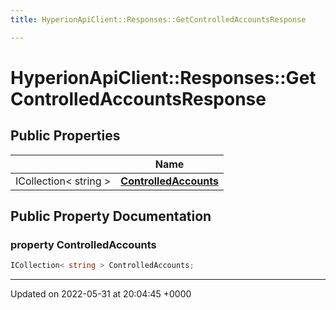 ```yaml
---
title: HyperionApiClient::Responses::GetControlledAccountsResponse

---
```


# HyperionApiClient::Responses::GetControlledAccountsResponse





## Public Properties

|                | Name           |
| -------------- | -------------- |
| ICollection< string > | **[ControlledAccounts](/Classes/class_hyperion_api_client_1_1_responses_1_1_get_controlled_accounts_response.md#property-controlledaccounts)**  |

## Public Property Documentation

### property ControlledAccounts

```csharp
ICollection< string > ControlledAccounts;
```


-------------------------------

Updated on 2022-05-31 at 20:04:45 +0000